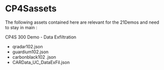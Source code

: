 # CP4Sassets

The following assets contained here are relevant for the 21Demos and need to stay in main :

CP4S 300 Demo - Data Exfiltration
- qradar102.json 
- guardium102.json 
- carbonblack102 .json 
- CARData_UC_DataExFil.json 
